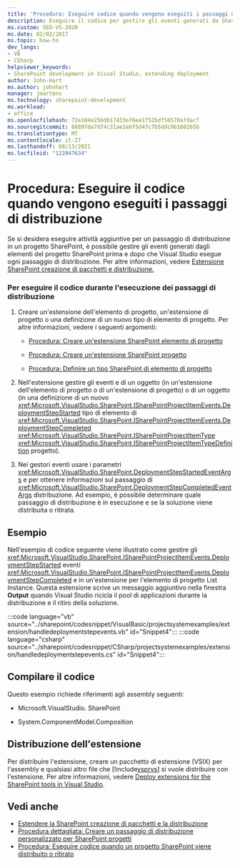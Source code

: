 ```yaml
---
title: 'Procedura: Eseguire codice quando vengono eseguiti i passaggi di distribuzione | Microsoft Docs'
description: Eseguire il codice per gestire gli eventi generati da SharePoint di progetto prima e dopo Visual Studio esegue un passaggio di distribuzione.
ms.custom: SEO-VS-2020
ms.date: 02/02/2017
ms.topic: how-to
dev_langs:
- VB
- CSharp
helpviewer_keywords:
- SharePoint development in Visual Studio, extending deployment
author: John-Hart
ms.author: johnhart
manager: jmartens
ms.technology: sharepoint-development
ms.workload:
- office
ms.openlocfilehash: 72e104e25bdb17433e76ee1f52bdf56570afdacf
ms.sourcegitcommit: 68897da7d74c31ae1ebf5d47c7b5ddc9b108265b
ms.translationtype: MT
ms.contentlocale: it-IT
ms.lasthandoff: 08/13/2021
ms.locfileid: "122047634"
---
```

# <a name="how-to-run-code-when-deployment-steps-are-executed"></a>Procedura: Eseguire il codice quando vengono eseguiti i passaggi di distribuzione
  Se si desidera eseguire attività aggiuntive per un passaggio di distribuzione in un progetto SharePoint, è possibile gestire gli eventi generati dagli elementi del progetto SharePoint prima e dopo che Visual Studio esegue ogni passaggio di distribuzione. Per altre informazioni, vedere [Estensione SharePoint creazione di pacchetti e distribuzione.](../sharepoint/extending-sharepoint-packaging-and-deployment.md)

### <a name="to-run-code-when-deployment-steps-are-executed"></a>Per eseguire il codice durante l'esecuzione dei passaggi di distribuzione

1. Creare un'estensione dell'elemento di progetto, un'estensione di progetto o una definizione di un nuovo tipo di elemento di progetto. Per altre informazioni, vedere i seguenti argomenti:

    - [Procedura: Creare un'estensione SharePoint elemento di progetto](../sharepoint/how-to-create-a-sharepoint-project-item-extension.md)

    - [Procedura: Creare un'estensione SharePoint progetto](../sharepoint/how-to-create-a-sharepoint-project-extension.md)

    - [Procedura: Definire un tipo SharePoint di elemento di progetto](../sharepoint/how-to-define-a-sharepoint-project-item-type.md)

2. Nell'estensione gestire gli eventi e di un oggetto (in un'estensione dell'elemento di progetto o di un'estensione di progetto) o di un oggetto (in una definizione di un nuovo <xref:Microsoft.VisualStudio.SharePoint.ISharePointProjectItemEvents.DeploymentStepStarted> tipo di elemento di <xref:Microsoft.VisualStudio.SharePoint.ISharePointProjectItemEvents.DeploymentStepCompleted> <xref:Microsoft.VisualStudio.SharePoint.ISharePointProjectItemType> <xref:Microsoft.VisualStudio.SharePoint.ISharePointProjectItemTypeDefinition> progetto).

3. Nei gestori eventi usare i parametri <xref:Microsoft.VisualStudio.SharePoint.DeploymentStepStartedEventArgs> e per ottenere informazioni sul passaggio di <xref:Microsoft.VisualStudio.SharePoint.DeploymentStepCompletedEventArgs> distribuzione. Ad esempio, è possibile determinare quale passaggio di distribuzione è in esecuzione e se la soluzione viene distribuita o ritirata.

## <a name="example"></a>Esempio
 Nell'esempio di codice seguente viene illustrato come gestire gli <xref:Microsoft.VisualStudio.SharePoint.ISharePointProjectItemEvents.DeploymentStepStarted> eventi <xref:Microsoft.VisualStudio.SharePoint.ISharePointProjectItemEvents.DeploymentStepCompleted> e in un'estensione per l'elemento di progetto List Instance. Questa estensione scrive un messaggio aggiuntivo nella finestra **Output** quando Visual Studio ricicla il pool di applicazioni durante la distribuzione e il ritiro della soluzione.

 :::code language="vb" source="../sharepoint/codesnippet/VisualBasic/projectsystemexamples/extension/handledeploymentstepevents.vb" id="Snippet4":::
 :::code language="csharp" source="../sharepoint/codesnippet/CSharp/projectsystemexamples/extension/handledeploymentstepevents.cs" id="Snippet4":::

## <a name="compile-the-code"></a>Compilare il codice
 Questo esempio richiede riferimenti agli assembly seguenti:

- Microsoft.VisualStudio. SharePoint

- System.ComponentModel.Composition

## <a name="deploy-the-extension"></a>Distribuzione dell'estensione
 Per distribuire l'estensione, creare un pacchetto di estensione (VSIX) per l'assembly e qualsiasi altro file che [!include[vsprvs](../sharepoint/includes/vsprvs-md.md)] si vuole distribuire con l'estensione. Per altre informazioni, vedere [Deploy extensions for the SharePoint tools in Visual Studio](../sharepoint/deploying-extensions-for-the-sharepoint-tools-in-visual-studio.md).

## <a name="see-also"></a>Vedi anche
- [Estendere la SharePoint creazione di pacchetti e la distribuzione](../sharepoint/extending-sharepoint-packaging-and-deployment.md)
- [Procedura dettagliata: Creare un passaggio di distribuzione personalizzato per SharePoint progetti](../sharepoint/walkthrough-creating-a-custom-deployment-step-for-sharepoint-projects.md)
- [Procedura: Eseguire codice quando un progetto SharePoint viene distribuito o ritirato](../sharepoint/how-to-run-code-when-a-sharepoint-project-is-deployed-or-retracted.md)
